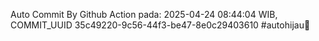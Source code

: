 Auto Commit By Github Action pada: 2025-04-24 08:44:04 WIB, COMMIT_UUID 35c49220-9c56-44f3-be47-8e0c29403610 #autohijau🗿
